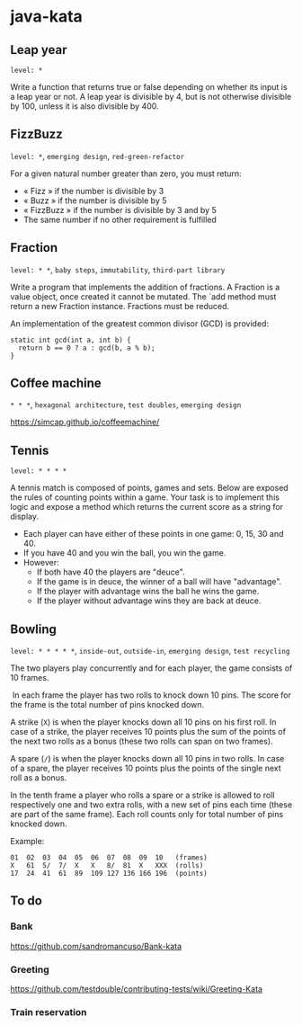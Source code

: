 # java-kata

## Leap year

`level: *`

Write a function that returns true or false depending on whether its input is a leap year or not. A leap year is divisible by 4, but is not otherwise divisible by 100, unless it is also divisible by 400.

## FizzBuzz

`level: *`, `emerging design`, `red-green-refactor`

For a given natural number greater than zero, you must return:
- « Fizz » if the number is divisible by 3
- « Buzz » if the number is divisible by 5
- « FizzBuzz » if the number is divisible by 3 and by 5
- The same number if no other requirement is fulfilled

## Fraction

`level: * *`, `baby steps`, `immutability`, `third-part library`

Write a program that implements the addition of fractions. A Fraction is a value object, once created it cannot be mutated. The `add method must return a new Fraction instance. Fractions must be reduced.

An implementation of the greatest common divisor (GCD) is provided:
```
static int gcd(int a, int b) { 
  return b == 0 ? a : gcd(b, a % b); 
}
```

## Coffee machine

`* * *`, `hexagonal architecture`, `test doubles`, `emerging design`

https://simcap.github.io/coffeemachine/

## Tennis

`level: * * * *`

A tennis match is composed of points, games and sets. Below are exposed the rules of counting points within a game.
Your task is to implement this logic and expose a method which returns the current score as a string for display.

- Each player can have either of these points in one game: 0, 15, 30 and 40.
- If you have 40 and you win the ball, you win the game.
- However:
  - If both have 40 the players are "deuce".
  - If the game is in deuce, the winner of a ball will have "advantage".
  - If the player with advantage wins the ball he wins the game.
  - If the player without advantage wins they are back at deuce.

## Bowling

`level: * * * * *`, `inside-out`, `outside-in`, `emerging design`, `test recycling`

The two players play concurrently and for each player, the game consists of 10 frames.

 In each frame the player has two rolls to knock down 10 pins. The score for the frame is the total number of pins knocked down. 

A strike (`X`) is when the player knocks down all 10 pins on his first roll. In case of a strike, the player receives 10 points plus the sum of the points of the next two rolls as a bonus (these two rolls can span on two frames). 

A spare (`/`) is when the player knocks down all 10 pins in two rolls. In case of a spare, the player receives 10 points plus the points of the single next roll as a bonus. 

In the tenth frame a player who rolls a spare or a strike is allowed to roll respectively one and two extra rolls, with a new set of pins each time (these are part of the same frame). Each roll counts only for total number of pins knocked down.

Example:
```
01  02  03  04  05  06  07  08  09  10   (frames)
X   61  5/  7/  X   X   8/  81  X   XXX  (rolls)
17  24  41  61  89  109 127 136 166 196  (points)
```

## To do

### Bank

https://github.com/sandromancuso/Bank-kata

### Greeting

https://github.com/testdouble/contributing-tests/wiki/Greeting-Kata

### Train reservation